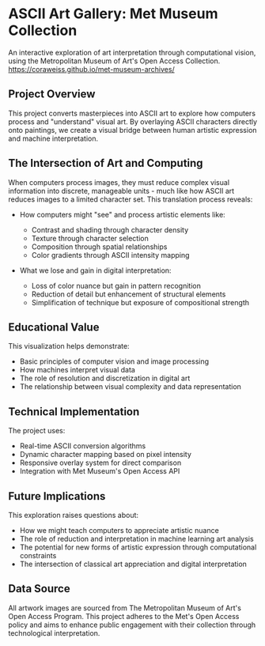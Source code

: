 # ASCII Art Gallery: Met Museum Collection

An interactive exploration of art interpretation through computational vision, using the Metropolitan Museum of Art's Open Access Collection.
https://coraweiss.github.io/met-museum-archives/

## Project Overview
This project converts masterpieces into ASCII art to explore how computers process and "understand" visual art. By overlaying ASCII characters directly onto paintings, we create a visual bridge between human artistic expression and machine interpretation.

## The Intersection of Art and Computing
When computers process images, they must reduce complex visual information into discrete, manageable units - much like how ASCII art reduces images to a limited character set. This translation process reveals:

- How computers might "see" and process artistic elements like:
  - Contrast and shading through character density
  - Texture through character selection
  - Composition through spatial relationships
  - Color gradients through ASCII intensity mapping

- What we lose and gain in digital interpretation:
  - Loss of color nuance but gain in pattern recognition
  - Reduction of detail but enhancement of structural elements
  - Simplification of technique but exposure of compositional strength

## Educational Value
This visualization helps demonstrate:
- Basic principles of computer vision and image processing
- How machines interpret visual data
- The role of resolution and discretization in digital art
- The relationship between visual complexity and data representation

## Technical Implementation
The project uses:
- Real-time ASCII conversion algorithms
- Dynamic character mapping based on pixel intensity
- Responsive overlay system for direct comparison
- Integration with Met Museum's Open Access API

## Future Implications
This exploration raises questions about:
- How we might teach computers to appreciate artistic nuance
- The role of reduction and interpretation in machine learning art analysis
- The potential for new forms of artistic expression through computational constraints
- The intersection of classical art appreciation and digital interpretation

## Data Source
All artwork images are sourced from The Metropolitan Museum of Art's Open Access Program. This project adheres to the Met's Open Access policy and aims to enhance public engagement with their collection through technological interpretation.

